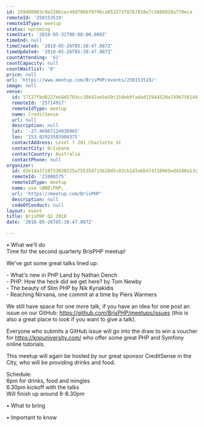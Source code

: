 ```yaml
---
id: 159400903c9e320bcec49d706bf0796ca85337378767818e7c5868920a770eca
remoteId: '250153519'
remoteIdType: meetup
status: upcoming
timeStart: '2018-05-31T08:00:00.000Z'
timeEnd: null
timeCreated: '2018-05-26T05:38:47.887Z'
timeUpdated: '2018-05-26T05:38:47.887Z'
countAttending: '61'
countCapacity: null
countWaitlist: '0'
price: null
url: 'https://www.meetup.com/BrisPHP/events/250153519/'
image: null
venue:
  id: 17127fbd0227e64d5703cc38642ae5e59c15deb0fadad15944520a7496756144
  remoteId: '25714917'
  remoteIdType: meetup
  name: CreditSense
  url: null
  description: null
  lat: '-27.46967124938965'
  lon: '153.02923583984375'
  contactAddress: Level 7 201 Charlotte St
  contactCity: Brisbane
  contactCountry: Australia
  contactPhone: null
organizer:
  id: d3e14a3718f53030525a75535d715620d5c83cb1d3a6b474110965ed4180a13c
  remoteId: '21080575'
  remoteIdType: meetup
  name: use \BNE\PHP;
  url: 'https://meetup.com/BrisPHP'
  description: null
  codeOfConduct: null
layout: event
title: BrisPHP Q2 2018
date: '2018-05-26T05:38:47.887Z'

---
```

<p>• What we'll do<br/>Time for the second quarterly BrisPHP meetup!</p> <p>We've got some great talks lined up:</p> <p>- What's new in PHP Land by Nathan Dench<br/>- PHP: How the heck did we get here? by Tom Newby<br/>- The beauty of Slim PHP by Nik Kyriakidis<br/>- Reaching Nirvana, one commit at a time by Piers Warmers</p> <p>We still have space for one more talk, if you have an idea for one post an issue on our GitHub: <a href="https://github.com/BrisPHP/meetups/issues" class="linkified">https://github.com/BrisPHP/meetups/issues</a> (this is also a great place to look if you want to give a talk).</p> <p>Everyone who submits a GitHub issue will go into the draw to win a voucher for <a href="https://knpuniversity.com/" class="linkified">https://knpuniversity.com/</a> who offer some great PHP and Symfony online tutorials.</p> <p>This meetup will again be hosted by our great sponsor CreditSense in the City, who will be providing drinks and food.</p> <p>Schedule:<br/>6pm for drinks, food and mingles<br/>6.30pm kickoff with the talks<br/>Will finish up around 8-8.30pm</p> <p>• What to bring</p> <p>• Important to know</p>

